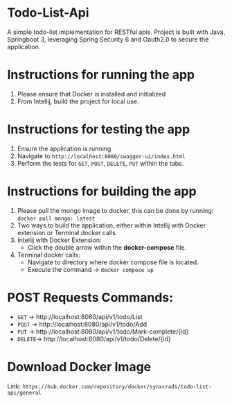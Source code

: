 # Todo-List-Api
 A simple todo-list implementation for RESTful apis. Project is built with Java, Springboot 3, leveraging Spring Security 6 and Oauth2.0 to secure the application.

# Instructions for running the app
1. Please ensure that Docker is installed and initialized
2. From Intellij, build the project for local use.

# Instructions for testing the app
1. Ensure the application is running
2. Navigate to `http://localhost:8080/swagger-ui/index.html`
3. Perform the tests for `GET`, `POST`, `DELETE`, `PUT` within the tabs.

# Instructions for building the app
1. Please pull the mongo image to docker, this can be done by running: `docker pull mongo: latest`
2. Two ways to build the application, either within Intellij with Docker extension or Terminal docker calls.
3. Intellij with Docker Extension:
    - Click the double arrow within the **docker-compose** file.
4. Terminal docker calls:
    - Navigate to directory where docker compose file is located.
    - Execute the command -> `docker compose up`

# POST Requests Commands:
* `GET` 	-> http://localhost:8080/api/v1/todo/List
* `POST`	-> http://localhost:8080/api/v1/todo/Add
* `PUT`	-> http://localhost:8080/api/v1/todo/Mark-complete/{id}
* `DELETE`-> http://localhost:8080/api/v1/todo/Delete/{id}

# Download Docker Image
Link: `https://hub.docker.com/repository/docker/synxcrads/todo-list-api/general`
